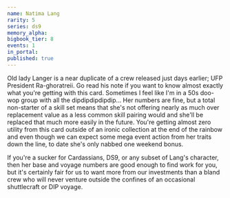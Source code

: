```yaml
---
name: Natima Lang
rarity: 5
series: ds9
memory_alpha:
bigbook_tier: 8
events: 1
in_portal:
published: true
---
```


Old lady Langer is a near duplicate of a crew released just days earlier; UFP President Ra-ghoratreii. Go read his note if you want to know almost exactly what you're getting with this card. Sometimes I feel like I'm in a 50s doo-wop group with all the dipdipdipdipdip… Her numbers are fine, but a total non-starter of a skill set means that she's not offering nearly as much over replacement value as a less common skill pairing would and she'll be replaced that much more easily in the future. You're getting almost zero utility from this card outside of an ironic collection at the end of the rainbow and even though we can expect some mega event action from her traits down the line, to date she's only nabbed one weekend bonus.

If you're a sucker for Cardassians, DS9, or any subset of Lang's character, then her base and voyage numbers are good enough to find work for you, but it's certainly fair for us to want more from our investments than a bland crew who will never venture outside the confines of an occasional shuttlecraft or DIP voyage.
